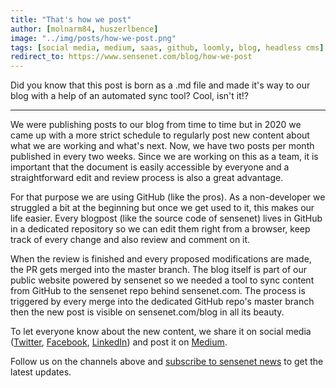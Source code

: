 ```yaml
---
title: "That's how we post"
author: [molnarm84, huszerlbence]
image: "../img/posts/how-we-post.png"
tags: [social media, medium, saas, github, loomly, blog, headless cms]
redirect_to: https://www.sensenet.com/blog/how-we-post
---
```


Did you know that this post is born as a .md file and made it's way to our blog with a help of an automated sync tool? Cool, isn't it!?

---

We were publishing posts to our blog from time to time but in 2020 we came up with a more strict schedule to regularly post new content about what we are working and what's next.
Now, we have two posts per month published in every two weeks. Since we are working on this as a team, it is important that the document is easily accessible by everyone and a straightforward edit and review process is also a great advantage.

For that purpose we are using GitHub (like the pros). As a non-developer we struggled a bit at the beginning but once we get used to it, this makes our life easier. Every blogpost (like the source code of sensenet) lives in GitHub in a dedicated repository so we can edit them right from a browser, keep track of every change and also review and comment on it.

When the review is finished and every proposed modifications are made, the PR gets merged into the master branch. The blog itself is part of our public website powered by sensenet so we needed a tool to sync content from GitHub to the sensenet repo behind sensenet.com.
The process is triggered by every merge into the dedicated GitHub repo's master branch then the new post is visible on sensenet.com/blog in all its beauty.

To let everyone know about the new content, we share it on social media ([Twitter](https://twitter.com/sensenet), [Facebook](https://www.facebook.com/sensenetcsp), [LinkedIn](https://www.linkedin.com/company/sense-net-inc)) and post it on [Medium](https://medium.com/sensenet).

Follow us on the channels above and [subscribe to sensenet news](https://sensenet.us11.list-manage.com/subscribe?u=4949e56b955d9cfbf5780c04e&id=ffe20ccea0) to get the latest updates.



